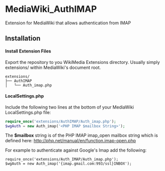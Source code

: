 # MediaWiki_AuthIMAP
Extension for MediaWiki that allows authentication from IMAP


## Installation

#### Install Extension Files
Export the repository to you WikiMedia Extensions directory. Usually simply extensions/ within MediaWiki's document root.

```
extensions/
├── AuthIMAP
│   └── Auth_imap.php
```

#### LocalSettings.php
Include the following two lines at the bottom of your MediaWiki LocalSettings.php file:


```php
require_once('extensions/AuthIMAP/Auth_imap.php');
$wgAuth = new Auth_imap('<PHP IMAP $mailbox String>');
```


The **$mailbox** string is of the PHP IMAP imap_open mailbox string which is defined here: http://php.net/manual/en/function.imap-open.php

For example to authenticate against Google's Imap add the following:

```
require_once('extensions/Auth_IMAP/Auth_imap.php');
$wgAuth = new Auth_imap('{imap.gmail.com:993/ssl}INBOX');
```


